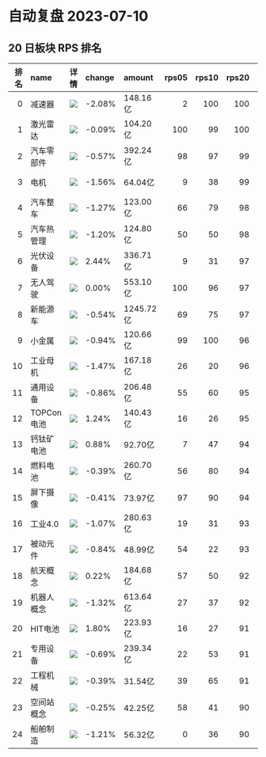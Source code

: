 # 自动复盘 2023-07-10
## 20 日板块 RPS 排名
|   排名 | name       | 详情                                                                                                | change   | amount    |   rps05 |   rps10 |   rps20 |   rps50 |   rps120 |   rps250 | volume      |
|-------:|:-----------|:----------------------------------------------------------------------------------------------------|:---------|:----------|--------:|--------:|--------:|--------:|---------:|---------:|:------------|
|      0 | 减速器     | ![](https://sykent-blog-image.oss-cn-beijing.aliyuncs.com/quant/image/2023/7/1688976342936-tmp.jpg) | -2.08%   | 148.16亿  |       2 |     100 |     100 |     100 |       99 |        0 | 1205.06万手 |
|      1 | 激光雷达   | ![](https://sykent-blog-image.oss-cn-beijing.aliyuncs.com/quant/image/2023/7/1688976344242-tmp.jpg) | -0.09%   | 104.20亿  |     100 |      99 |     100 |      98 |       93 |       93 | 511.70万手  |
|      2 | 汽车零部件 | ![](https://sykent-blog-image.oss-cn-beijing.aliyuncs.com/quant/image/2023/7/1688976345319-tmp.jpg) | -0.57%   | 392.24亿  |      98 |      97 |      99 |      99 |       67 |       60 | 2515.82万手 |
|      3 | 电机       | ![](https://sykent-blog-image.oss-cn-beijing.aliyuncs.com/quant/image/2023/7/1688976346332-tmp.jpg) | -1.56%   | 64.04亿   |       9 |      38 |      99 |     100 |       95 |       86 | 374.66万手  |
|      4 | 汽车整车   | ![](https://sykent-blog-image.oss-cn-beijing.aliyuncs.com/quant/image/2023/7/1688976347355-tmp.jpg) | -1.27%   | 123.00亿  |      66 |      79 |      98 |      94 |       46 |       12 | 1061.92万手 |
|      5 | 汽车热管理 | ![](https://sykent-blog-image.oss-cn-beijing.aliyuncs.com/quant/image/2023/7/1688976348322-tmp.jpg) | -1.20%   | 124.80亿  |      50 |      50 |      98 |      97 |       88 |       66 | 1032.34万手 |
|      6 | 光伏设备   | ![](https://sykent-blog-image.oss-cn-beijing.aliyuncs.com/quant/image/2023/7/1688976349331-tmp.jpg) | 2.44%    | 336.71亿  |       9 |      31 |      97 |      59 |        0 |       16 | 1208.56万手 |
|      7 | 无人驾驶   | ![](https://sykent-blog-image.oss-cn-beijing.aliyuncs.com/quant/image/2023/7/1688976350285-tmp.jpg) | 0.00%    | 553.10亿  |     100 |      96 |      97 |      97 |       91 |       74 | 3260.99万手 |
|      8 | 新能源车   | ![](https://sykent-blog-image.oss-cn-beijing.aliyuncs.com/quant/image/2023/7/1688976351297-tmp.jpg) | -0.54%   | 1245.72亿 |      69 |      75 |      97 |      94 |       57 |       47 | 7866.86万手 |
|      9 | 小金属     | ![](https://sykent-blog-image.oss-cn-beijing.aliyuncs.com/quant/image/2023/7/1688976352325-tmp.jpg) | -0.94%   | 120.66亿  |      99 |     100 |      96 |      66 |       39 |       19 | 722.46万手  |
|     10 | 工业母机   | ![](https://sykent-blog-image.oss-cn-beijing.aliyuncs.com/quant/image/2023/7/1688976353312-tmp.jpg) | -1.47%   | 167.18亿  |      26 |      20 |      96 |      94 |       86 |       86 | 1158.48万手 |
|     11 | 通用设备   | ![](https://sykent-blog-image.oss-cn-beijing.aliyuncs.com/quant/image/2023/7/1688976354331-tmp.jpg) | -0.86%   | 206.48亿  |      55 |      60 |      95 |      95 |       64 |       78 | 1509.37万手 |
|     12 | TOPCon电池 | ![](https://sykent-blog-image.oss-cn-beijing.aliyuncs.com/quant/image/2023/7/1688976355271-tmp.jpg) | 1.24%    | 140.43亿  |      16 |      26 |      95 |      90 |       26 |        0 | 676.61万手  |
|     13 | 钙钛矿电池 | ![](https://sykent-blog-image.oss-cn-beijing.aliyuncs.com/quant/image/2023/7/1688976356371-tmp.jpg) | 0.88%    | 92.70亿   |       7 |      47 |      94 |      79 |       39 |       48 | 428.72万手  |
|     14 | 燃料电池   | ![](https://sykent-blog-image.oss-cn-beijing.aliyuncs.com/quant/image/2023/7/1688976357386-tmp.jpg) | -0.39%   | 260.70亿  |      56 |      80 |      94 |      88 |       56 |       44 | 2204.14万手 |
|     15 | 屏下摄像   | ![](https://sykent-blog-image.oss-cn-beijing.aliyuncs.com/quant/image/2023/7/1688976358359-tmp.jpg) | -0.41%   | 73.97亿   |      97 |      90 |      94 |      96 |       92 |       72 | 986.44万手  |
|     16 | 工业4.0    | ![](https://sykent-blog-image.oss-cn-beijing.aliyuncs.com/quant/image/2023/7/1688976359363-tmp.jpg) | -1.07%   | 280.63亿  |      19 |      31 |      93 |      96 |       85 |       82 | 1919.82万手 |
|     17 | 被动元件   | ![](https://sykent-blog-image.oss-cn-beijing.aliyuncs.com/quant/image/2023/7/1688976360243-tmp.jpg) | -0.84%   | 48.99亿   |      54 |      22 |      93 |      69 |       47 |       26 | 259.50万手  |
|     18 | 航天概念   | ![](https://sykent-blog-image.oss-cn-beijing.aliyuncs.com/quant/image/2023/7/1688976361172-tmp.jpg) | 0.22%    | 184.68亿  |      57 |      50 |      92 |      91 |       80 |       79 | 1101.85万手 |
|     19 | 机器人概念 | ![](https://sykent-blog-image.oss-cn-beijing.aliyuncs.com/quant/image/2023/7/1688976362200-tmp.jpg) | -1.32%   | 613.64亿  |      27 |      37 |      92 |      98 |       91 |       84 | 4046.36万手 |
|     20 | HIT电池    | ![](https://sykent-blog-image.oss-cn-beijing.aliyuncs.com/quant/image/2023/7/1688976363138-tmp.jpg) | 1.80%    | 223.93亿  |      16 |      27 |      91 |      58 |       11 |       12 | 906.74万手  |
|     21 | 专用设备   | ![](https://sykent-blog-image.oss-cn-beijing.aliyuncs.com/quant/image/2023/7/1688976364107-tmp.jpg) | -0.69%   | 239.34亿  |      22 |      53 |      91 |      93 |       69 |       73 | 1799.21万手 |
|     22 | 工程机械   | ![](https://sykent-blog-image.oss-cn-beijing.aliyuncs.com/quant/image/2023/7/1688976365092-tmp.jpg) | -0.39%   | 31.54亿   |      39 |      65 |      91 |      77 |       71 |       71 | 294.42万手  |
|     23 | 空间站概念 | ![](https://sykent-blog-image.oss-cn-beijing.aliyuncs.com/quant/image/2023/7/1688976366039-tmp.jpg) | -0.25%   | 42.25亿   |      58 |      41 |      90 |      91 |       79 |       81 | 282.49万手  |
|     24 | 船舶制造   | ![](https://sykent-blog-image.oss-cn-beijing.aliyuncs.com/quant/image/2023/7/1688976367069-tmp.jpg) | -1.21%   | 56.32亿   |       0 |      36 |      90 |      99 |       99 |       99 | 429.58万手  |